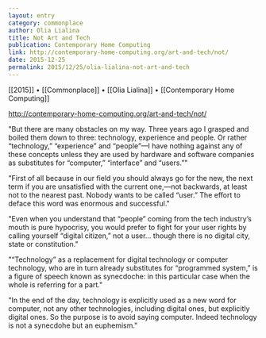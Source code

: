```yaml
---
layout: entry
category: commonplace
author: Olia Lialina
title: Not Art and Tech
publication: Contemporary Home Computing
link: http://contemporary-home-computing.org/art-and-tech/not/
date: 2015-12-25
permalink: 2015/12/25/olia-lialina-not-art-and-tech
---
```


[[2015]] • [[Commonplace]] • [[Olia Lialina]] • [[Contemporary Home Computing]]

http://contemporary-home-computing.org/art-and-tech/not/

"But there are many obstacles on my way. Three years ago I grasped and boiled them down to three: technology, experience and people. Or rather “technology,” “experience” and “people”—I have nothing against any of these concepts unless they are used by hardware and software companies as substitutes for “computer,” “interface” and “users.”"
 
"First of all because in our field you should always go for the new, the next term if you are unsatisfied with the current one,—not backwards, at least not to the nearest past. Nobody wants to be called “user.” The effort to deface this word was enormous and successful."

"Even when you understand that “people” coming from the tech industry’s mouth is pure hypocrisy, you would prefer to fight for your user rights by calling yourself “digital citizen,” not a user… though there is no digital city, state or constitution."

"“Technology” as a replacement for digital technology or computer technology, who are in turn already substitutes for “programmed system,” is a figure of speech known as synecdoche: in this particular case when the whole is referring for a part."

"In the end of the day, technology is explicitly used as a new word for computer, not any other technologies, including digital ones, but explicitly digital ones. So the purpose is to avoid saying computer. Indeed technology is not a synecdohe but an euphemism."
